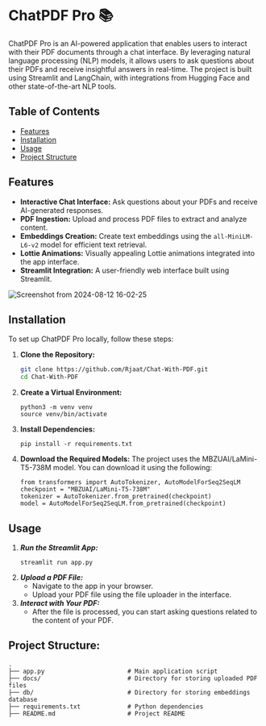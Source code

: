 # ChatPDF Pro 📚

ChatPDF Pro is an AI-powered application that enables users to interact with their PDF documents through a chat interface. By leveraging natural language processing (NLP) models, it allows users to ask questions about their PDFs and receive insightful answers in real-time. The project is built using Streamlit and LangChain, with integrations from Hugging Face and other state-of-the-art NLP tools.

## Table of Contents

- [Features](#features)
- [Installation](#installation)
- [Usage](#usage)
- [Project Structure](#project-structure)

## Features

- **Interactive Chat Interface:** Ask questions about your PDFs and receive AI-generated responses.
- **PDF Ingestion:** Upload and process PDF files to extract and analyze content.
- **Embeddings Creation:** Create text embeddings using the `all-MiniLM-L6-v2` model for efficient text retrieval.
- **Lottie Animations:** Visually appealing Lottie animations integrated into the app interface.
- **Streamlit Integration:** A user-friendly web interface built using Streamlit.
  
![Screenshot from 2024-08-12 16-02-25](https://github.com/user-attachments/assets/1b39bbdc-386e-4a3e-bd7f-4e6ba4b5fab0)


## Installation

To set up ChatPDF Pro locally, follow these steps:

1. **Clone the Repository:**

   ```bash
   git clone https://github.com/Rjaat/Chat-With-PDF.git
   cd Chat-With-PDF
2. **Create a Virtual Environment:**

     ```
     python3 -m venv venv
     source venv/bin/activate
     ```
3.  **Install Dependencies:**
     ```
     pip install -r requirements.txt
     ```
4. **Download the Required Models:**
     The project uses the MBZUAI/LaMini-T5-738M model. You can download it using the following:
     ```
     from transformers import AutoTokenizer, AutoModelForSeq2SeqLM
     checkpoint = "MBZUAI/LaMini-T5-738M"
     tokenizer = AutoTokenizer.from_pretrained(checkpoint)
     model = AutoModelForSeq2SeqLM.from_pretrained(checkpoint)
     ```
## Usage
1. ***Run the Streamlit App:***
     ```
     streamlit run app.py
     ```
2. ***Upload a PDF File:***
     - Navigate to the app in your browser.
     - Upload your PDF file using the file uploader in the interface.
3. ***Interact with Your PDF:***
     - After the file is processed, you can start asking questions related to the content of your PDF.

## Project Structure:
```
.
├── app.py                       # Main application script
├── docs/                        # Directory for storing uploaded PDF files
├── db/                          # Directory for storing embeddings database
├── requirements.txt             # Python dependencies
├── README.md                    # Project README
```
     
